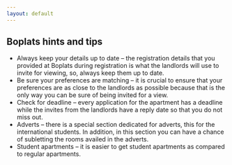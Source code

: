 ```yaml
---
layout: default 
---
```


## Boplats hints and tips

- Always keep your details up to date – the registration details that you provided at Boplats during registration is what the landlords will use to invite for viewing, so, always keep them up to date.
- Be sure your preferences are matching – it is crucial to ensure that your preferences are as close to the landlords as possible because that is the only way you can be sure of being invited for a view.
- Check for deadline – every application for the apartment has a deadline while the invites from the landlords have a reply date so that you do not miss out.
- Adverts – there is a special section dedicated for adverts, this for the international students. In addition, in this section you can have a chance of subletting the rooms availed in the adverts.
- Student apartments – it is easier to get student apartments as compared to regular apartments.
